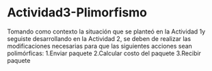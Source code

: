 # Actividad3-Plimorfismo
Tomando como contexto la situación que se planteó en la Actividad 1y seguiste desarrollando en la Actividad 2, se deben de realizar las modificaciones necesarias para que las siguientes acciones sean polimórficas:
1.Enviar paquete
2.Calcular costo del paquete
3.Recibir paquete

